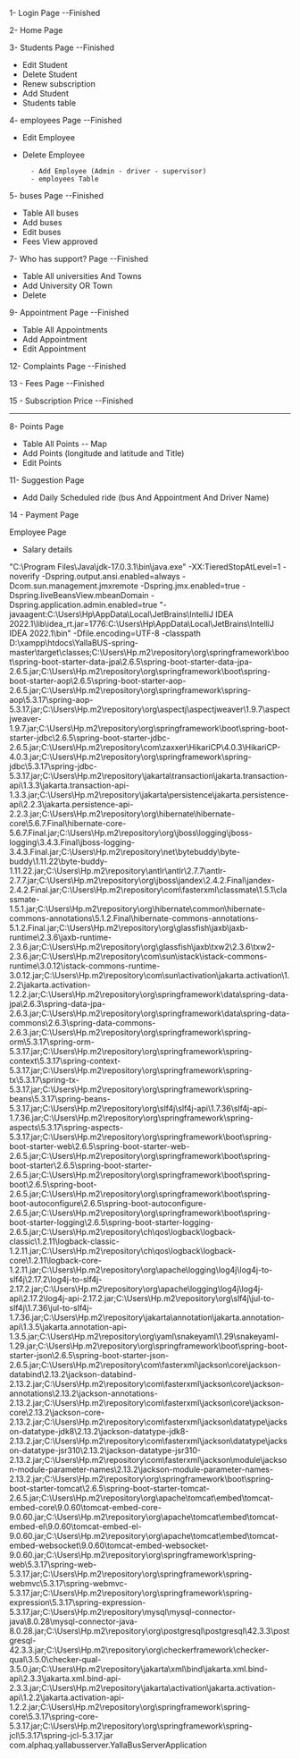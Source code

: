 
1- Login Page                                                            --Finished

2- Home Page

3- Students Page                                                          --Finished
- Edit Student
- Delete Student
- Renew subscription
- Add Student
- Students table

4- employees Page                                                          --Finished
- Edit Employee
- Delete Employee

        - Add Employee (Admin - driver - supervisor)
        - employees Table

5- buses Page                                                               --Finished
- Table All buses
- Add buses
- Edit buses
- Fees View approved

7- Who has support? Page                                --Finished
- Table All universities And Towns
- Add University OR Town
- Delete

9- Appointment Page                                                     --Finished
- Table All Appointments
- Add Appointment
- Edit Appointment

12- Complaints Page                                                       --Finished

13 - Fees Page                                                             --Finished

15 - Subscription Price                                                     --Finished

-------------

8- Points Page
- Table All Points -- Map
- Add Points (longitude and latitude and Title)
- Edit Points


11- Suggestion Page
- Add Daily Scheduled ride  (bus And Appointment And Driver Name)


14 - Payment Page


Employee Page
- Salary details



"C:\Program Files\Java\jdk-17.0.3.1\bin\java.exe" -XX:TieredStopAtLevel=1 -noverify -Dspring.output.ansi.enabled=always -Dcom.sun.management.jmxremote -Dspring.jmx.enabled=true -Dspring.liveBeansView.mbeanDomain -Dspring.application.admin.enabled=true "-javaagent:C:\Users\Hp\AppData\Local\JetBrains\IntelliJ IDEA 2022.1\lib\idea_rt.jar=1776:C:\Users\Hp\AppData\Local\JetBrains\IntelliJ IDEA 2022.1\bin" -Dfile.encoding=UTF-8 -classpath D:\xampp\htdocs\YallaBUS-spring-master\target\classes;C:\Users\Hp\.m2\repository\org\springframework\boot\spring-boot-starter-data-jpa\2.6.5\spring-boot-starter-data-jpa-2.6.5.jar;C:\Users\Hp\.m2\repository\org\springframework\boot\spring-boot-starter-aop\2.6.5\spring-boot-starter-aop-2.6.5.jar;C:\Users\Hp\.m2\repository\org\springframework\spring-aop\5.3.17\spring-aop-5.3.17.jar;C:\Users\Hp\.m2\repository\org\aspectj\aspectjweaver\1.9.7\aspectjweaver-1.9.7.jar;C:\Users\Hp\.m2\repository\org\springframework\boot\spring-boot-starter-jdbc\2.6.5\spring-boot-starter-jdbc-2.6.5.jar;C:\Users\Hp\.m2\repository\com\zaxxer\HikariCP\4.0.3\HikariCP-4.0.3.jar;C:\Users\Hp\.m2\repository\org\springframework\spring-jdbc\5.3.17\spring-jdbc-5.3.17.jar;C:\Users\Hp\.m2\repository\jakarta\transaction\jakarta.transaction-api\1.3.3\jakarta.transaction-api-1.3.3.jar;C:\Users\Hp\.m2\repository\jakarta\persistence\jakarta.persistence-api\2.2.3\jakarta.persistence-api-2.2.3.jar;C:\Users\Hp\.m2\repository\org\hibernate\hibernate-core\5.6.7.Final\hibernate-core-5.6.7.Final.jar;C:\Users\Hp\.m2\repository\org\jboss\logging\jboss-logging\3.4.3.Final\jboss-logging-3.4.3.Final.jar;C:\Users\Hp\.m2\repository\net\bytebuddy\byte-buddy\1.11.22\byte-buddy-1.11.22.jar;C:\Users\Hp\.m2\repository\antlr\antlr\2.7.7\antlr-2.7.7.jar;C:\Users\Hp\.m2\repository\org\jboss\jandex\2.4.2.Final\jandex-2.4.2.Final.jar;C:\Users\Hp\.m2\repository\com\fasterxml\classmate\1.5.1\classmate-1.5.1.jar;C:\Users\Hp\.m2\repository\org\hibernate\common\hibernate-commons-annotations\5.1.2.Final\hibernate-commons-annotations-5.1.2.Final.jar;C:\Users\Hp\.m2\repository\org\glassfish\jaxb\jaxb-runtime\2.3.6\jaxb-runtime-2.3.6.jar;C:\Users\Hp\.m2\repository\org\glassfish\jaxb\txw2\2.3.6\txw2-2.3.6.jar;C:\Users\Hp\.m2\repository\com\sun\istack\istack-commons-runtime\3.0.12\istack-commons-runtime-3.0.12.jar;C:\Users\Hp\.m2\repository\com\sun\activation\jakarta.activation\1.2.2\jakarta.activation-1.2.2.jar;C:\Users\Hp\.m2\repository\org\springframework\data\spring-data-jpa\2.6.3\spring-data-jpa-2.6.3.jar;C:\Users\Hp\.m2\repository\org\springframework\data\spring-data-commons\2.6.3\spring-data-commons-2.6.3.jar;C:\Users\Hp\.m2\repository\org\springframework\spring-orm\5.3.17\spring-orm-5.3.17.jar;C:\Users\Hp\.m2\repository\org\springframework\spring-context\5.3.17\spring-context-5.3.17.jar;C:\Users\Hp\.m2\repository\org\springframework\spring-tx\5.3.17\spring-tx-5.3.17.jar;C:\Users\Hp\.m2\repository\org\springframework\spring-beans\5.3.17\spring-beans-5.3.17.jar;C:\Users\Hp\.m2\repository\org\slf4j\slf4j-api\1.7.36\slf4j-api-1.7.36.jar;C:\Users\Hp\.m2\repository\org\springframework\spring-aspects\5.3.17\spring-aspects-5.3.17.jar;C:\Users\Hp\.m2\repository\org\springframework\boot\spring-boot-starter-web\2.6.5\spring-boot-starter-web-2.6.5.jar;C:\Users\Hp\.m2\repository\org\springframework\boot\spring-boot-starter\2.6.5\spring-boot-starter-2.6.5.jar;C:\Users\Hp\.m2\repository\org\springframework\boot\spring-boot\2.6.5\spring-boot-2.6.5.jar;C:\Users\Hp\.m2\repository\org\springframework\boot\spring-boot-autoconfigure\2.6.5\spring-boot-autoconfigure-2.6.5.jar;C:\Users\Hp\.m2\repository\org\springframework\boot\spring-boot-starter-logging\2.6.5\spring-boot-starter-logging-2.6.5.jar;C:\Users\Hp\.m2\repository\ch\qos\logback\logback-classic\1.2.11\logback-classic-1.2.11.jar;C:\Users\Hp\.m2\repository\ch\qos\logback\logback-core\1.2.11\logback-core-1.2.11.jar;C:\Users\Hp\.m2\repository\org\apache\logging\log4j\log4j-to-slf4j\2.17.2\log4j-to-slf4j-2.17.2.jar;C:\Users\Hp\.m2\repository\org\apache\logging\log4j\log4j-api\2.17.2\log4j-api-2.17.2.jar;C:\Users\Hp\.m2\repository\org\slf4j\jul-to-slf4j\1.7.36\jul-to-slf4j-1.7.36.jar;C:\Users\Hp\.m2\repository\jakarta\annotation\jakarta.annotation-api\1.3.5\jakarta.annotation-api-1.3.5.jar;C:\Users\Hp\.m2\repository\org\yaml\snakeyaml\1.29\snakeyaml-1.29.jar;C:\Users\Hp\.m2\repository\org\springframework\boot\spring-boot-starter-json\2.6.5\spring-boot-starter-json-2.6.5.jar;C:\Users\Hp\.m2\repository\com\fasterxml\jackson\core\jackson-databind\2.13.2\jackson-databind-2.13.2.jar;C:\Users\Hp\.m2\repository\com\fasterxml\jackson\core\jackson-annotations\2.13.2\jackson-annotations-2.13.2.jar;C:\Users\Hp\.m2\repository\com\fasterxml\jackson\core\jackson-core\2.13.2\jackson-core-2.13.2.jar;C:\Users\Hp\.m2\repository\com\fasterxml\jackson\datatype\jackson-datatype-jdk8\2.13.2\jackson-datatype-jdk8-2.13.2.jar;C:\Users\Hp\.m2\repository\com\fasterxml\jackson\datatype\jackson-datatype-jsr310\2.13.2\jackson-datatype-jsr310-2.13.2.jar;C:\Users\Hp\.m2\repository\com\fasterxml\jackson\module\jackson-module-parameter-names\2.13.2\jackson-module-parameter-names-2.13.2.jar;C:\Users\Hp\.m2\repository\org\springframework\boot\spring-boot-starter-tomcat\2.6.5\spring-boot-starter-tomcat-2.6.5.jar;C:\Users\Hp\.m2\repository\org\apache\tomcat\embed\tomcat-embed-core\9.0.60\tomcat-embed-core-9.0.60.jar;C:\Users\Hp\.m2\repository\org\apache\tomcat\embed\tomcat-embed-el\9.0.60\tomcat-embed-el-9.0.60.jar;C:\Users\Hp\.m2\repository\org\apache\tomcat\embed\tomcat-embed-websocket\9.0.60\tomcat-embed-websocket-9.0.60.jar;C:\Users\Hp\.m2\repository\org\springframework\spring-web\5.3.17\spring-web-5.3.17.jar;C:\Users\Hp\.m2\repository\org\springframework\spring-webmvc\5.3.17\spring-webmvc-5.3.17.jar;C:\Users\Hp\.m2\repository\org\springframework\spring-expression\5.3.17\spring-expression-5.3.17.jar;C:\Users\Hp\.m2\repository\mysql\mysql-connector-java\8.0.28\mysql-connector-java-8.0.28.jar;C:\Users\Hp\.m2\repository\org\postgresql\postgresql\42.3.3\postgresql-42.3.3.jar;C:\Users\Hp\.m2\repository\org\checkerframework\checker-qual\3.5.0\checker-qual-3.5.0.jar;C:\Users\Hp\.m2\repository\jakarta\xml\bind\jakarta.xml.bind-api\2.3.3\jakarta.xml.bind-api-2.3.3.jar;C:\Users\Hp\.m2\repository\jakarta\activation\jakarta.activation-api\1.2.2\jakarta.activation-api-1.2.2.jar;C:\Users\Hp\.m2\repository\org\springframework\spring-core\5.3.17\spring-core-5.3.17.jar;C:\Users\Hp\.m2\repository\org\springframework\spring-jcl\5.3.17\spring-jcl-5.3.17.jar com.alphaq.yallabusserver.YallaBusServerApplication
